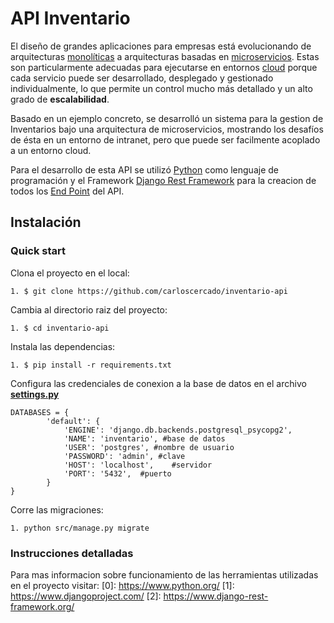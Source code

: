 

# API Inventario

El diseño de grandes aplicaciones para empresas está evolucionando de arquitecturas [monolíticas](https://tallerbd.wikispaces.com/Arquitectura+Monol%C3%ADtica.)  a  arquitecturas  basadas  en  [microservicios](https://es.wikipedia.org/wiki/Arquitectura_de_microservicios).  Estas  son  particularmente adecuadas  para  ejecutarse  en  entornos [cloud](https://es.wikipedia.org/wiki/Computación_en_la_nube)  porque  cada  servicio  puede  ser desarrollado,  desplegado  y  gestionado  individualmente,  lo  que  permite  un  control mucho más detallado y un alto grado de **escalabilidad**.
 
Basado en un ejemplo concreto, se desarrolló un sistema para la gestion de Inventarios bajo una arquitectura de microservicios, mostrando los desafíos de ésta en un entorno de intranet, pero que puede ser facilmente acoplado a un entorno cloud.

Para el desarrollo de esta API se utilizó [Python](https://es.wikipedia.org/wiki/Python) como lenguaje de programación y el Framework [Django Rest Framework](www.django-rest-framework.org) para la creacion de todos los [End Point](https://en.wikipedia.org/wiki/Web_API#Endpoints) del API.

## Instalación

### Quick start

Clona el proyecto en el local:

    1. $ git clone https://github.com/carloscercado/inventario-api

Cambia al directorio raiz del proyecto:

    1. $ cd inventario-api

Instala las dependencias:

    1. $ pip install -r requirements.txt

Configura las credenciales de conexion a la base de datos en el archivo [**settings.py**](https://github.com/carloscercado/inventario-api/blob/master/src/inventario/settings.py)

    DATABASES = {
            'default': {
                'ENGINE': 'django.db.backends.postgresql_psycopg2', 
                'NAME': 'inventario', #base de datos                     
                'USER': 'postgres', #nombre de usuario
                'PASSWORD': 'admin', #clave
                'HOST': 'localhost',    #servidor                  
                'PORT': '5432',  #puerto                   
            }
    }

Corre las migraciones:

    1. python src/manage.py migrate

### Instrucciones detalladas

Para mas informacion sobre funcionamiento de las herramientas utilizadas en el proyecto visitar:
[0]: https://www.python.org/
[1]: https://www.djangoproject.com/
[2]: https://www.django-rest-framework.org/
